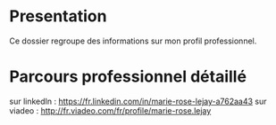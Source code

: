 # Presentation
 Ce dossier regroupe des informations sur mon profil professionnel.

# Parcours professionnel détaillé
 sur linkedIn : https://fr.linkedin.com/in/marie-rose-lejay-a762aa43
 sur viadeo : http://fr.viadeo.com/fr/profile/marie-rose.lejay

 
